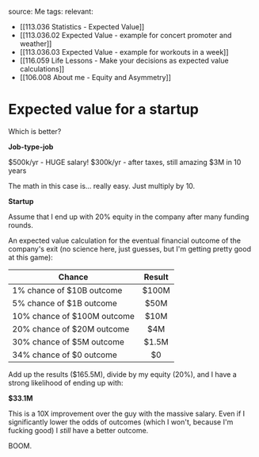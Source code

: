 source: Me
tags:
relevant:
- [[113.036 Statistics - Expected Value]]
- [[113.036.02 Expected Value - example for concert promoter and weather]]
- [[113.036.03 Expected Value - example for workouts in a week]]
- [[116.059 Life Lessons - Make your decisions as expected value calculations]]
- [[106.008 About me - Equity and Asymmetry]]

# Expected value for a startup

Which is better?

**Job-type-job**

$500k/yr - HUGE salary!
$300k/yr - after taxes, still amazing
$3M in 10 years

The math in this case is... really easy. Just multiply by 10.

**Startup**

Assume that I end up with 20% equity in the company after many funding rounds.

An expected value calculation for the eventual financial outcome of the company's exit (no science here, just guesses, but I'm getting pretty good at this game):

Chance | Result
--- | :---: 
1% chance of $10B outcome | $100M
5% chance of $1B outcome | $50M
10% chance of $100M outcome | $10M
20% chance of $20M outcome | $4M
30% chance of $5M outcome | $1.5M
34% chance of $0 outcome | $0

Add up the results ($165.5M), divide by my equity (20%), and I have a strong likelihood of ending up with:

**$33.1M**

This is a 10X improvement over the guy with the massive salary. Even if I significantly lower the odds of outcomes (which I won't, because I'm fucking good) I _still_ have a better outcome.

BOOM. 

